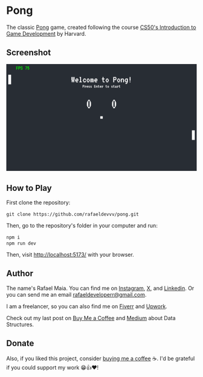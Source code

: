 # Pong

The classic [Pong](https://en.wikipedia.org/wiki/Pong) game, created following the course [CS50's Introduction to Game Development](https://cs50.harvard.edu/games/2018/weeks/0/) by Harvard.

## Screenshot

![Pong](./screenshots/pong.png)

## How to Play

First clone the repository:

```cli
git clone https://github.com/rafaeldevvv/pong.git
```

Then, go to the repository's folder in your computer and run:

```cli
npm i
npm run dev
```

Then, visit [http://localhost:5173/](http://localhost:5173/) with your browser.

## Author

The name's Rafael Maia. You can find me on [Instagram](https://www.instagram.com/rafaeldevvv), [X](https://www.twitter.com/rafaeldevvv), and [Linkedin](https://www.linkedin.com/in/rafael-maia-b69662263). Or you can send me an email [rafaeldeveloperr@gmail.com](mailto:rafaeldeveloperr@gmail.com).

I am a freelancer, so you can also find me on [Fiverr](https://www.fiverr.com/rafael787) and [Upwork](https://www.upwork.com/freelancers/~01a4dc9692c96839dc).

Check out my last post on [Buy Me a Coffee](https://buymeacoffee.com/rafael.maia/introduction-data-structures) and [Medium](https://medium.com/@rafaelmaiaw/introduction-to-data-structures-f4eea777f363) about Data Structures.

## Donate

Also, if you liked this project, consider [buying me a coffee](https://www.buymeacoffee.com/rafael.maia) ☕. I'd be grateful if you could support my work 😁👍❤!
